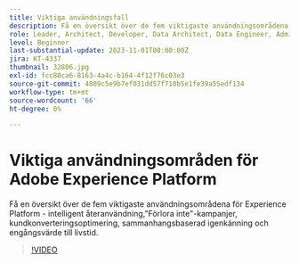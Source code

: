 ```yaml
---
title: Viktiga användningsfall
description: Få en översikt över de fem viktigaste användningsområdena för Experience Platform&mdash;Intelligent återinteraktion, Missa inte kampanjer, kundkonverteringsoptimering, sammanhangsbaserad igenkänning och engångsvärde till livstid.
role: Leader, Architect, Developer, Data Architect, Data Engineer, Admin, User
level: Beginner
last-substantial-update: 2023-11-01T00:00:00Z
jira: KT-4337
thumbnail: 32806.jpg
exl-id: fcc80ca6-8163-4a4c-b164-4f12f76c03e3
source-git-commit: 4809c5e9b7ef031dd57f710b5e1fe39a55edf134
workflow-type: tm+mt
source-wordcount: '66'
ht-degree: 0%

---
```


# Viktiga användningsområden för Adobe Experience Platform

Få en översikt över de fem viktigaste användningsområdena för Experience Platform - intelligent återanvändning,&quot;Förlora inte&quot;-kampanjer, kundkonverteringsoptimering, sammanhangsbaserad igenkänning och engångsvärde till livstid.

>[!VIDEO](https://video.tv.adobe.com/v/32806?learn=on)

